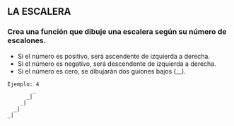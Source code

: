 ## LA ESCALERA

### Crea una función que dibuje una escalera según su número de escalones.

- Si el número es positivo, será ascendente de izquierda a derecha.
- Si el número es negativo, será descendente de izquierda a derecha.
- Si el número es cero, se dibujarán dos guiones bajos (__).

```
Ejemplo: 4
        _
      _|
    _|
  _|
_|